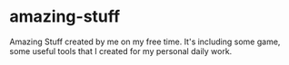 # amazing-stuff
Amazing Stuff created by me on my free time. It's including some game, some useful tools that I created for my personal daily work.
